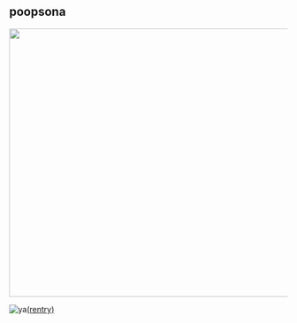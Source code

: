 ## poopsona

 
<p align="center">
  <img width="600" height="485" src="https://i.ibb.co/Qn47wcS/bruh.png">
</p>

![ya](https://i.ibb.co/qdcK015/66eac70b48c98.png)[(rentry)](https://rentry.co//lastsurpriise)
